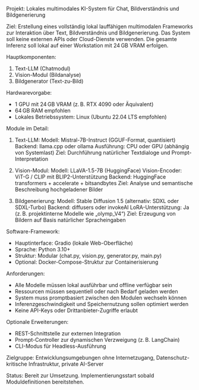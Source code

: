 Projekt: Lokales multimodales KI-System für Chat, Bildverständnis und Bildgenerierung

Ziel:
Erstellung eines vollständig lokal lauffähigen multimodalen Frameworks zur Interaktion über Text, Bildverständnis und Bildgenerierung. Das System soll keine externen APIs oder Cloud-Dienste verwenden. Die gesamte Inferenz soll lokal auf einer Workstation mit 24 GB VRAM erfolgen.

Hauptkomponenten:
1. Text-LLM (Chatmodul)
2. Vision-Modul (Bildanalyse)
3. Bildgenerator (Text-zu-Bild)

Hardwarevorgabe:
- 1 GPU mit 24 GB VRAM (z. B. RTX 4090 oder Äquivalent)
- 64 GB RAM empfohlen
- Lokales Betriebssystem: Linux (Ubuntu 22.04 LTS empfohlen)

Module im Detail:

1. Text-LLM:
Modell: Mistral-7B-Instruct (GGUF-Format, quantisiert)
Backend: llama.cpp oder ollama
Ausführung: CPU oder GPU (abhängig von Systemlast)
Ziel: Durchführung natürlicher Textdialoge und Prompt-Interpretation

2. Vision-Modul:
Modell: LLaVA-1.5-7B (HuggingFace)
Vision-Encoder: ViT-G / CLIP mit BLIP2-Unterstützung
Backend: HuggingFace transformers + accelerate + bitsandbytes
Ziel: Analyse und semantische Beschreibung hochgeladener Bilder

3. Bildgenerierung:
Modell: Stable Diffusion 1.5 (alternativ: SDXL oder SDXL-Turbo)
Backend: diffusers oder invokeAI
LoRA-Unterstützung: Ja (z. B. projektinterne Modelle wie „olymp_V4“)
Ziel: Erzeugung von Bildern auf Basis natürlicher Spracheingaben

Software-Framework:
- Hauptinterface: Gradio (lokale Web-Oberfläche)
- Sprache: Python 3.10+
- Struktur: Modular (chat.py, vision.py, generator.py, main.py)
- Optional: Docker-Compose-Struktur zur Containerisierung

Anforderungen:
- Alle Modelle müssen lokal ausführbar und offline verfügbar sein
- Ressourcen müssen sequentiell oder nach Bedarf geladen werden
- System muss promptbasiert zwischen den Modulen wechseln können
- Inferenzgeschwindigkeit und Speichernutzung sollen optimiert werden
- Keine API-Keys oder Drittanbieter-Zugriffe erlaubt

Optionale Erweiterungen:
- REST-Schnittstelle zur externen Integration
- Prompt-Controller zur dynamischen Verzweigung (z. B. LangChain)
- CLI-Modus für Headless-Ausführung

Zielgruppe:
Entwicklungsumgebungen ohne Internetzugang, Datenschutz-kritische Infrastruktur, private AI-Server

Status:
Bereit zur Umsetzung. Implementierungsstart sobald Moduldefinitionen bereitstehen.
